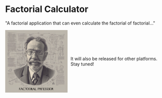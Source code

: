 # Factorial Calculator

"A factorial application that can even calculate the factorial of factorial..."

<div style="display: flex; align-items: center;">
    <img src="assets/image/app_icon.png" alt="Big Factors" width="200" height="200"/>
    <p style="margin-left: 10px;">It will also be released for other platforms. Stay tuned!</p>
</div>
